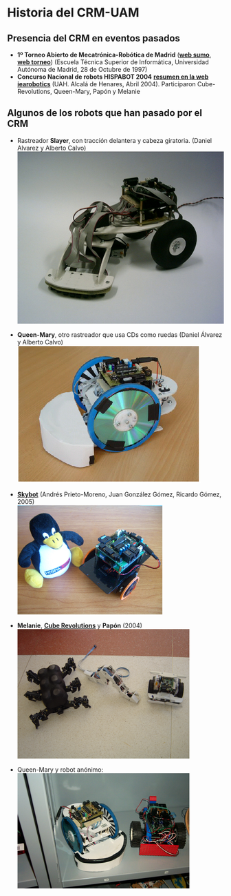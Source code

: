 # Historia del CRM-UAM

Presencia del CRM en eventos pasados
--

* **1º Torneo Abierto de Mecatrónica-Robótica de Madrid** ([**web sumo**](1997_1erOpenMeca_sumo.html), [**web torneo**](1997_1erOpenMeca_torneo.html)) (Escuela Técnica Superior de Informática, Universidad Autónoma de Madrid, 28 de Octubre de 1997)  
* **Concurso Nacional de robots HISPABOT 2004** [**resumen en la web iearobotics**](2004_HISPABOT/2004_HISPABOT_iearobotics.html) (UAH. Alcalá de Henares, Abril 2004). Participaron Cube-Revolutions, Queen-Mary, Papón y Melanie  


Algunos de los robots que han pasado por el CRM
--

* Rastreador **Slayer**, con tracción delantera y cabeza giratoria. (Daniel Alvarez y Alberto Calvo)  
![](200X_Slayer.jpg)  

* **Queen-Mary**, otro rastreador que usa CDs como ruedas (Daniel Álvarez y Alberto Calvo)  
![](200X_QueenMary.png)  

* [**Skybot**](http://www.iearobotics.com/wiki/index.php?title=Skybot) (Andrés Prieto-Moreno, Juan González Gómez, Ricardo Gómez, 2005)  
![](2005_skybot.png)  

* **Melanie**, [**Cube Revolutions**](http://www.iearobotics.com/wiki/index.php?title=Cube_Revolutions) y **Papón** (2004)  
![](2004_HISPABOT/2004_HISPABOT_iearobotics_files/melanie-cube-papon.png)  

* Queen-Mary y robot anónimo:  
![](2004_HISPABOT/2004_HISPABOT_iearobotics_files/queen-mary.png)  



